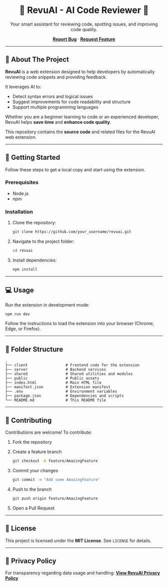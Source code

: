 
<div align="center">
  <h1>🤖 RevuAI - AI Code Reviewer 🤖</h1>
  <p>Your smart assistant for reviewing code, spotting issues, and improving code quality.</p>
  <p>
    <a href="https://github.com/your_username/revuai/issues"><strong>Report Bug</strong></a>
    ·
    <a href="https://github.com/your_username/revuai/issues"><strong>Request Feature</strong></a>
  </p>
</div>

---

## 🌿 About The Project

**RevuAI** is a web extension designed to help developers by automatically reviewing code snippets and providing feedback.

It leverages AI to:

* Detect syntax errors and logical issues
* Suggest improvements for code readability and structure
* Support multiple programming languages

Whether you are a beginner learning to code or an experienced developer, RevuAI helps **save time** and **enhance code quality**.

This repository contains the **source code** and related files for the RevuAI web extension.

---

## 🚀 Getting Started

Follow these steps to get a local copy and start using the extension.

### Prerequisites

* Node.js
* npm

### Installation

1. Clone the repository:

   ```sh
   git clone https://github.com/your_username/revuai.git
   ```
2. Navigate to the project folder:

   ```sh
   cd revuai
   ```
3. Install dependencies:

   ```sh
   npm install
   ```

---

## 💻 Usage

Run the extension in development mode:

```sh
npm run dev
```

Follow the instructions to load the extension into your browser (Chrome, Edge, or Firefox).

---

## 📂 Folder Structure

```
.
├── client                 # Frontend code for the extension
├── server                 # Backend services
├── shared                 # Shared utilities and modules
├── public                 # Public assets
├── index.html             # Main HTML file
├── manifest.json          # Extension manifest
├── .env                   # Environment variables
├── package.json           # Dependencies and scripts
└── README.md              # This README file
```

---

## 🤝 Contributing

Contributions are welcome! To contribute:

1. Fork the repository
2. Create a feature branch

   ```sh
   git checkout -b feature/AmazingFeature
   ```
3. Commit your changes

   ```sh
   git commit -m "Add some AmazingFeature"
   ```
4. Push to the branch

   ```sh
   git push origin feature/AmazingFeature
   ```
5. Open a Pull Request

---

## 📜 License

This project is licensed under the **MIT License**. See `LICENSE` for details.

---

## 🔗 Privacy Policy

For transparency regarding data usage and handling:
**[View RevuAI Privacy Policy](https://privacy-policy-three-lake.vercel.app/)**
